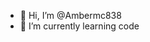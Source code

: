 - 👋 Hi, I’m @Ambermc838
- 🌱 I’m currently learning code


<!---
Ambermc838/Ambermc838 is a ✨ special ✨ repository because its `README.md` (this file) appears on your GitHub profile.
You can click the Preview link to take a look at your changes.
--->
